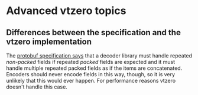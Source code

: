 
# Advanced vtzero topics

## Differences between the specification and the vtzero implementation

The [protobuf specification
says](https://developers.google.com/protocol-buffers/docs/encoding#optional)
that a decoder library must handle repeated *non-packed* fields if repeated
*packed* fields are expected and it must handle multiple repeated packed fields
as if the items are concatenated. Encoders should never encode fields in this
way, though, so it is very unlikely that this would ever happen. For
performance reasons vtzero doesn't handle this case.

